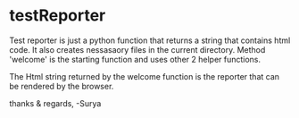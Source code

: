 # testReporter

Test reporter is just a python function that returns a string that contains html code. It also creates nessasaory files in the current directory.
Method 'welcome' is the starting function and uses other 2 helper functions.

The Html string returned by the welcome function is the reporter that can be rendered by the browser.



thanks & regards,
-Surya

